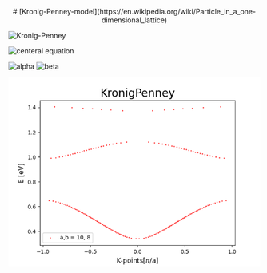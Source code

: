 <p align="center">
# [Kronig-Penney-model](https://en.wikipedia.org/wiki/Particle_in_a_one-dimensional_lattice)

![Kronig-Penney](https://upload.wikimedia.org/wikipedia/commons/0/04/Periodic_square_potential_130707.png)
  
![centeral equation](https://wikimedia.org/api/rest_v1/media/math/render/svg/74a8b0edda1c93ea56f8115118f44cce119f6d46)

![alpha](https://wikimedia.org/api/rest_v1/media/math/render/svg/80742d4082b52209cfc467bfda150407beb5fe92)
![beta](https://wikimedia.org/api/rest_v1/media/math/render/svg/83fb30a26004d8ca0c3fc1a896bacc87203ad4cb)

![band strucure](band.png)
</p>